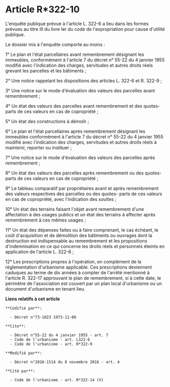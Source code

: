 # Article R*322-10

L'enquête publique prévue à l'article L. 322-6 a lieu dans les formes prévues au titre III du livre Ier du code de
l'expropriation pour cause d'utilité publique. 

Le dossier mis à l'enquête comporte au moins : 

1° Le plan et l'état parcellaires avant remembrement désignant les immeubles, conformément à l'article 7 du décret n° 55-22
du 4 janvier 1955 modifié avec l'indication des charges, servitudes et autres droits réels grevant les parcelles et les
bâtiments ; 

2° Une notice rappelant les dispositions des articles L. 322-6 et R. 322-9 ; 

3° Une notice sur le mode d'évaluation des valeurs des parcelles avant remembrement ; 

4° Un état des valeurs des parcelles avant remembrement et des quotes-parts de ces valeurs en cas de copropriété ; 

5° Un état des constructions à démolir ; 

6° Le plan et l'état parcellaires après remembrement désignant les immeubles conformément à l'article 7 du décret n° 55-22 du
4 janvier 1955 modifié avec l'indication des charges, servitudes et autres droits réels à maintenir, reporter ou instituer ; 

7° Une notice sur le mode d'évaluation des valeurs des parcelles après remembrement ; 

8° Un état des valeurs des parcelles après remembrement ou des quotes-parts de ces valeurs en cas de copropriété ; 

9° Le tableau comparatif par propriétaires avant et après remembrement des valeurs respectives des parcelles ou des quotes-
parts de ces valeurs en cas de copropriété, avec l'indication des soultes ; 

10° Un état des terrains faisant l'objet avant remembrement d'une affectation à des usages publics et un état des terrains à
affecter après remembrement à ces mêmes usages ; 

11° Un état des dépenses faites ou à faire comprenant, le cas échéant, le coût d'acquisition et de démolition des bâtiments
ou ouvrages dont la destruction est indispensable au remembrement et les propositions d'indemnisation en ce qui concerne les
droits réels et personnels éteints en application de l'article L. 322-6 ;

12° Les prescriptions propres à l'opération, en complément de la réglementation d'urbanisme applicable. Ces prescriptions
deviennent caduques au terme de dix années à compter de l'arrêté mentionné à l'article R. 322-17 approuvant le plan de
remembrement, si à cette date, le périmètre de l'association est couvert par un plan local d'urbanisme ou un document
d'urbanisme en tenant lieu.

**Liens relatifs à cet article**

	**Codifié par**:

	  - Décret n°73-1023 1973-11-08

	**Cite**:

	  - Décret n°55-22 du 4 janvier 1955 - art. 7
	  - Code de l'urbanisme - art. L322-6
	  - Code de l'urbanisme - art. R*322-9

	**Modifié par**:

	  - Décret n°2016-1514 du 8 novembre 2016 - art. 4

	**Cité par**:

	  - Code de l'urbanisme - art. R*322-14 (V)
